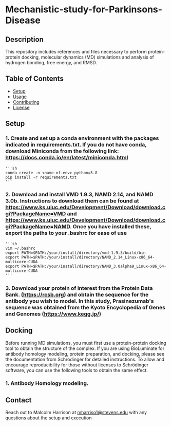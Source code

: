# Mechanistic-study-for-Parkinsons-Disease

## Description
This repository includes references and files necessary to perform protein-protein docking, molecular dynamics (MD) simulations and analysis of hydrogen bonding, free energy, and RMSD.


## Table of Contents
- [Setup](#setup)
- [Usage](#usage)
- [Contributing](#contributing)
- [License](#license)

## Setup

### 1. Create and set up a conda environment with the packages indicated in requirements.txt. If you do not have conda, download Miniconda from the following link: https://docs.conda.io/en/latest/miniconda.html

	'''sh
	conda create -n <name-of-env> python=3.8
	pip install -r requirements.txt
	'''

### 2. Download and install VMD 1.9.3, NAMD 2.14, and NAMD 3.0b. Instructions to download them can be found at https://www.ks.uiuc.edu/Development/Download/download.cgi?PackageName=VMD and https://www.ks.uiuc.edu/Development/Download/download.cgi?PackageName=NAMD. Once you have installed these, export the paths to your .bashrc for ease of use

	'''sh
	vim ~/.bashrc
	export PATH=$PATH:/your/install/directory/vmd-1.9.3/build/bin
	export PATH=$PATH:/your/install/directory/NAMD_2.14_Linux-x86_64-multicore-CUDA
	export PATH=$PATH:/your/install/directory/NAMD_3.0alpha9_Linux-x86_64-multicore-CUDA
	'''

### 3. Download your protein of interest from the Protein Data Bank. (https://rcsb.org) and obtain the sequence for the antibody you wish to model. In this study, Prasinezumab's sequence was obtained from the Kyoto Encyclopedia of Genes and Genomes (https://www.kegg.jp/)

## Docking

Before running MD simulations, you must first use a protein-protein docking tool to obtain the structure of the complex. If you are using BioLuminate for antibody homology modeling, protein preparation, and docking, please see the documentation from Schrödinger for detailed instructions. To allow and encourage reproducibility for those without licenses to Schrödinger software, you can use the following tools to obtain the same effect. 

### 1. Antibody Homology modeling.



## Contact

Reach out to Malcolm Harrison at mharriso1@stevens.edu with any questions about the setup and execution
